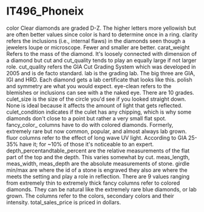 # IT496_Phoneix
color Clear diamonds are graded D-Z. The higher letters more yellowish but are often better values since color is hard to determine once in a ring.
clarity refers the inclusions (i.e., internal flaws) in the diamonds seen though a jewelers loupe or microscope. Fewer and smaller are better.
carat_weight Refers to the mass of the diamond. It's loosely connected with dimension of a diamond but cut and cut_quality tends to play an equally large if not larger role.
cut_quality refers the GIA Cut Grading System which was developed in 2005 and is de facto standard.
lab is the grading lab. The big three are GIA, IGI and HRD. Each diamond gets a lab certificate that looks like this.
polish and symmetry are what you would expect.
eye-clean refers to the blemishes or inclusions can see with a the naked eye. There are 10 grades.
culet_size is the size of the circle you'd see if you looked straight down. None is ideal because it affects the amount of light that gets reflected.
culet_condition indicates if the culet has any chipping, which is why some diamonds don't close to a point but rather a very small flat spot.
fancy_color_ columns have to do with colored diamonds. Formerly, extremely rare but now common, popular, and almost always lab grown.
fluor columns refer to the effect of long wave UV light. According to GIA 25-35% have it; for ~10% of those it's noticeable to an expert.
depth_percentandtable_percent are the relative measurements of the flat part of the top and the depth. This varies somewhat by cut.
meas_length, meas_width, meas_depth are the absolute measurements of stone.
girdle min/max are where the id of a stone is engraved they also are where the meets the setting and play a role in reflection. There are 9 values ranging from extremely thin to extremely thick
fancy columns refer to colored diamonds. They can be natural like the extremely rare blue diamonds, or lab grown. The columns refer to the colors, secondary colors and their intensity.
total_sales_price is priced in dollars.
